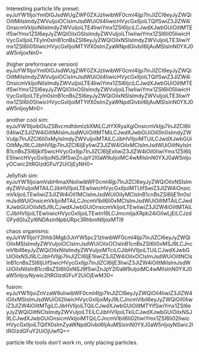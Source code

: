 Interesting particle life preset: eyJuYW1lIjoiYml0IGJsdWUgZWF0ZXJzIiwibWF0cml4Ijp7InJlZCI6eyJyZWQiOiItMiIsImdyZWVuIjoiOCIsImJsdWUiOiI4IiwicHVycGxlIjoiLTQifSwiZ3JlZW4iOnsicmVkIjoiNiIsImdyZWVuIjoiLTE4IiwiYmx1ZSI6IjciLCJwdXJwbGUiOiItMTEifSwiYmx1ZSI6eyJyZWQiOiIxOSIsImdyZWVuIjoiLTIwIiwiYmx1ZSI6Ii05IiwicHVycGxlIjoiLTEyIn0sInB1cnBsZSI6eyJyZWQiOiIxNSIsImdyZWVuIjoiLTE3IiwiYmx1ZSI6Ii05IiwicHVycGxlIjoiMTYifX0sImZyaWNpdGlvbiI6IjAuMSIsInN0YXJ0aW5nIjoxNn0=

(higher preformance version)
eyJuYW1lIjoiYml0IGJsdWUgZWF0ZXJzIiwibWF0cml4Ijp7InJlZCI6eyJyZWQiOiItMiIsImdyZWVuIjoiOCIsImJsdWUiOiI4IiwicHVycGxlIjoiLTQifSwiZ3JlZW4iOnsicmVkIjoiNiIsImdyZWVuIjoiLTE4IiwiYmx1ZSI6IjciLCJwdXJwbGUiOiItMTEifSwiYmx1ZSI6eyJyZWQiOiIxOSIsImdyZWVuIjoiLTIwIiwiYmx1ZSI6Ii05IiwicHVycGxlIjoiLTEyIn0sInB1cnBsZSI6eyJyZWQiOiIxNSIsImdyZWVuIjoiLTE3IiwiYmx1ZSI6Ii05IiwicHVycGxlIjoiMTYifX0sImZyaWNpdGlvbiI6IjAuMSIsInN0YXJ0aW5nIjoyMn0=

another cool sim:
eyJuYW1lIjoibGluZSBvcmdhbmlzbXMiLCJtYXRyaXgiOnsicmVkIjp7InJlZCI6Ii04IiwiZ3JlZW4iOiItMiIsImJsdWUiOiItMTMiLCJwdXJwbGUiOiI0In0sImdyZWVuIjp7InJlZCI6Ii0xMyIsImdyZWVuIjoiMTAiLCJibHVlIjoiMTUiLCJwdXJwbGUiOiItMyJ9LCJibHVlIjp7InJlZCI6IjEyIiwiZ3JlZW4iOiIxMCIsImJsdWUiOiItNyIsInB1cnBsZSI6IjkifSwicHVycGxlIjp7InJlZCI6IjExIiwiZ3JlZW4iOiI0IiwiYmx1ZSI6IjE5IiwicHVycGxlIjoiNSJ9fSwiZnJpY2l0aW9uIjoiMC4wMiIsInN0YXJ0aW5nIjoyOCwic2ltRGlzdGFuY2UiOjEyNH0=

Jellyfish sim:
eyJuYW1lIjoiamVsbHlmaXNoIiwibWF0cml4Ijp7InJlZCI6eyJyZWQiOiIxNSIsImdyZWVuIjoiMTAiLCJibHVlIjoiLTEwIiwicHVycGxlIjoiMTUifSwiZ3JlZW4iOnsicmVkIjoiLTEwIiwiZ3JlZW4iOiI1MCIsImJsdWUiOiIyMCIsInB1cnBsZSI6IjE1In0sImJsdWUiOnsicmVkIjoiMTAiLCJncmVlbiI6Ii0xMCIsImJsdWUiOiItMTAiLCJwdXJwbGUiOiIxNSJ9LCJwdXJwbGUiOnsicmVkIjoiLTEwIiwiZ3JlZW4iOiItMTAiLCJibHVlIjoiLTEwIiwicHVycGxlIjoiLTEwIn19LCJmcmljaXRpb24iOiIwLjEiLCJzdGFydGluZyI6NDAsInNpbURpc3RhbmNlIjoxMTl9

chaos organisms:
eyJuYW1lIjoiY2hhb3Mgb3JnYW5pc21zIiwibWF0cml4Ijp7InJlZCI6eyJyZWQiOiIxMSIsImdyZWVuIjoiOCIsImJsdWUiOiIxOCIsInB1cnBsZSI6Ii0xMSJ9LCJncmVlbiI6eyJyZWQiOiIxNiIsImdyZWVuIjoiMTciLCJibHVlIjoiLTUiLCJwdXJwbGUiOiIxNSJ9LCJibHVlIjp7InJlZCI6IjE1IiwiZ3JlZW4iOiIxOCIsImJsdWUiOiItNCIsInB1cnBsZSI6IjUifSwicHVycGxlIjp7InJlZCI6IjE3IiwiZ3JlZW4iOiItMiIsImJsdWUiOiIxNiIsInB1cnBsZSI6Ii0xNSJ9fSwiZnJpY2l0aW9uIjoiMC4wMiIsInN0YXJ0aW5nIjoyNywic2ltRGlzdGFuY2UiOjEwM30=

fusion:
eyJuYW1lIjoiZnVzaW9uIiwibWF0cml4Ijp7InJlZCI6eyJyZWQiOiI4IiwiZ3JlZW4iOiIxMSIsImJsdWUiOiI2IiwicHVycGxlIjoiMyJ9LCJncmVlbiI6eyJyZWQiOiI0IiwiZ3JlZW4iOiItMTgiLCJibHVlIjoiLTQiLCJwdXJwbGUiOiItMTYifSwiYmx1ZSI6eyJyZWQiOiItNCIsImdyZWVuIjoiLTEiLCJibHVlIjoiLTkiLCJwdXJwbGUiOiIxNSJ9LCJwdXJwbGUiOnsicmVkIjoiMTQiLCJncmVlbiI6Ii02IiwiYmx1ZSI6Ii02IiwicHVycGxlIjoiLTQifX0sImZyaWNpdGlvbiI6IjAuMSIsInN0YXJ0aW5nIjoyNSwic2ltRGlzdGFuY2UiOjUwfQ==

particle life tools don't work rn, only placing particles.
